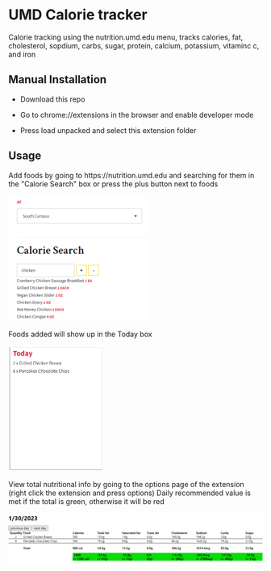 <h1>UMD Calorie tracker</h2>
Calorie tracking using the nutrition.umd.edu menu, tracks calories, fat, cholesterol, sopdium, carbs, sugar, protein, calcium, potassium, vitaminc c, and iron
<h2>Manual Installation</h2>

- Download this repo

- Go to chrome://extensions in the browser and enable developer mode

- Press load unpacked and select this extension folder

<h2>Usage</h2>

<p>Add foods by going to https://nutrition.umd.edu and searching for them in the "Calorie Search" box or press the plus button next to foods</p>
<img src="https://github.com/ksucpea/umdcalorie/blob/main/icon/search.png" height="250px" />

<p>Foods added will show up in the Today box</p>
<img src="https://github.com/ksucpea/umdcalorie/blob/main/icon/today.png" height="250px"/>

<p>View total nutritional info by going to the options page of the extension (right click the extension and press options) Daily recommended value is met if the total is green, otherwise it will be red</p>
<img src="https://github.com/ksucpea/umdcalorie/blob/main/icon/calendar.png" />

